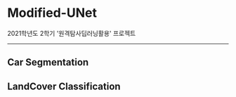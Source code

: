 # Modified-UNet

2021학년도 2학기 '원격탐사딥러닝활용' 프로젝트

- - -


## Car Segmentation



## LandCover Classification
